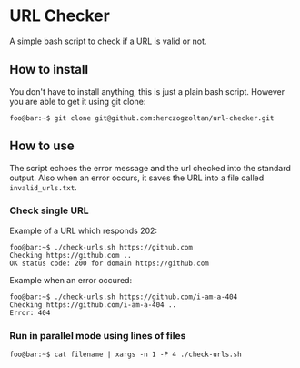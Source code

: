 # URL Checker

A simple bash script to check if a URL is valid or not.

## How to install

You don't have to install anything, this is just a plain bash script. However you are able to get it using git clone:

```console
foo@bar:~$ git clone git@github.com:herczogzoltan/url-checker.git
```

## How to use

The script echoes the error message and the url checked into the standard output. Also when an error occurs, it saves the URL into a file called `invalid_urls.txt`.

### Check single URL

Example of a URL which responds 202:

```console
foo@bar:~$ ./check-urls.sh https://github.com
Checking https://github.com ..
OK status code: 200 for domain https://github.com
```

Example when an error occured:

```console
foo@bar:~$ ./check-urls.sh https://github.com/i-am-a-404    
Checking https://github.com/i-am-a-404 ..
Error: 404 
```

### Run in parallel mode using lines of files

```console
foo@bar:~$ cat filename | xargs -n 1 -P 4 ./check-urls.sh
```

